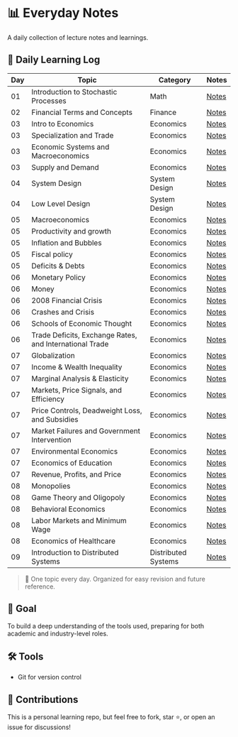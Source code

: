 # 📊 Everyday Notes

A daily collection of lecture notes and learnings.

## 📆 Daily Learning Log

| Day | Topic | Category | Notes |
|-----|-------|----------|-------|
| 01  | Introduction to Stochastic Processes | Math | [Notes](math/stochastic_process.txt) |
| 02  | Financial Terms and Concepts | Finance | [Notes](finance/finance_concepts.txt) |
| 03  | Intro to Economics | Economics | [Notes](economics/intro_to_econn.md) |
| 03  | Specialization and Trade | Economics | [Notes](economics/specialization_and_trade.md) |
| 03  | Economic Systems and Macroeconomics | Economics | [Notes](economics/economic_systems.md) |
| 03  | Supply and Demand | Economics | [Notes](economics/supply_demand.md) |
| 04  | System Design | System Design | [Notes](system_design/system_design_notes.md) |
| 04  | Low Level Design | System Design | [Notes](system_design/lld.md) |
| 05  | Macroeconomics | Economics | [Notes](economics/macroecon.md) |
| 05  | Productivity and growth | Economics | [Notes](economics/productivity_and_growth.md) |
| 05  | Inflation and Bubbles | Economics | [Notes](economics/inflation.md) |
| 05  | Fiscal policy | Economics | [Notes](economics/fiscal_policy.md) |
| 05  | Deficits & Debts | Economics | [Notes](economics/debt_deficit.md) |
| 06  | Monetary Policy | Economics | [Notes](economics/monetary_policy.md) |
| 06  | Money | Economics | [Notes](economics/money.md) |
| 06  | 2008 Financial Crisis | Economics | [Notes](economics/2008_financial_crisis.md) |
| 06  | Crashes and Crisis | Economics | [Notes](economics/crashes_and_crisis.md) |
| 06  | Schools of Economic Thought | Economics | [Notes](economics/schools_of_economics.md) |
| 06  | Trade Deficits, Exchange Rates, and International Trade | Economics | [Notes](economics/trade.md) |
| 07  | Globalization | Economics | [Notes](economics/globalization.md) |
| 07  | Income & Wealth Inequality | Economics | [Notes](economics/wealth_inequality.md) |
| 07  | Marginal Analysis & Elasticity | Economics | [Notes](economics/marginal_analysis.md) |
| 07  | Markets, Price Signals, and Efficiency | Economics | [Notes](economics/markets.md) |
| 07  | Price Controls, Deadweight Loss, and Subsidies | Economics | [Notes](economics/price_controls.md) |
| 07  | Market Failures and Government Intervention | Economics | [Notes](economics/market_failures.md) |
| 07  | Environmental Economics | Economics | [Notes](economics/environmental_econ.md) |
| 07  | Economics of Education | Economics | [Notes](economics/education_econ.md) |
| 07  | Revenue, Profits, and Price | Economics | [Notes](economics/revenue.md) |
| 08  | Monopolies | Economics | [Notes](economics/monopoly.md) |
| 08  | Game Theory and Oligopoly | Economics | [Notes](economics/oligopoly_gametheory.md) |
| 08  | Behavioral Economics | Economics | [Notes](economics/behavioral_econ.md) |
| 08  | Labor Markets and Minimum Wage | Economics | [Notes](economics/labor_market.md) |
| 08  | Economics of Healthcare | Economics | [Notes](economics/healthcare_econ.md) |
| 09  | Introduction to Distributed Systems | Distributed Systems | [Notes](distributed_systems/intro.md) |

> 📌 One topic every day. Organized for easy revision and future reference.

## 🧠 Goal

To build a deep understanding of the tools used, preparing for both academic and industry-level roles.

## 🛠️ Tools

- Git for version control
<!-- [Jupyter](https://jupyter.org/) (optional for code demos or simulations) -->

## 🤝 Contributions

This is a personal learning repo, but feel free to fork, star ⭐, or open an issue for discussions!

